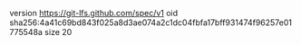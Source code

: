 version https://git-lfs.github.com/spec/v1
oid sha256:4a41c69bd843f025a8d3ae074a2c1dc04fbfa17bff931474f96257e01775548a
size 20
